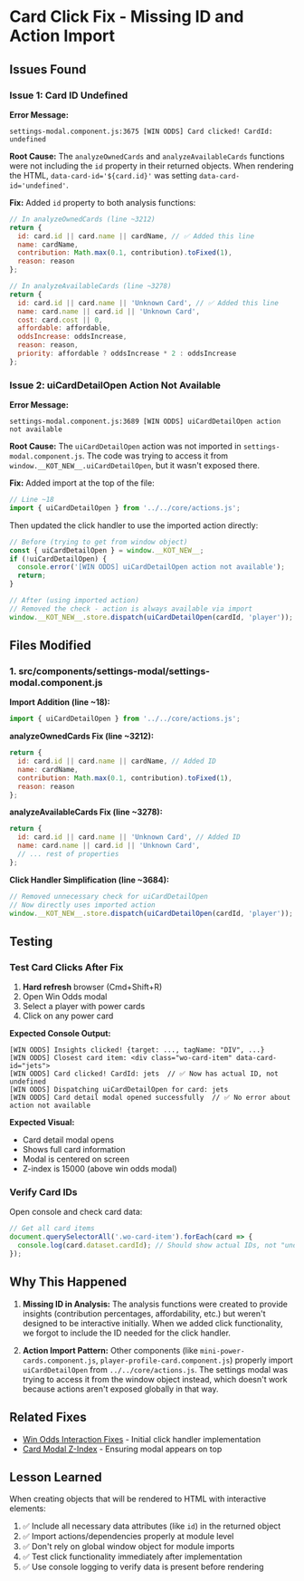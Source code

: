 # Card Click Fix - Missing ID and Action Import

## Issues Found

### Issue 1: Card ID Undefined
**Error Message:**
```
settings-modal.component.js:3675 [WIN ODDS] Card clicked! CardId: undefined
```

**Root Cause:**
The `analyzeOwnedCards` and `analyzeAvailableCards` functions were not including the `id` property in their returned objects. When rendering the HTML, `data-card-id='${card.id}'` was setting `data-card-id='undefined'`.

**Fix:**
Added `id` property to both analysis functions:

```javascript
// In analyzeOwnedCards (line ~3212)
return {
  id: card.id || card.name || cardName, // ✅ Added this line
  name: cardName,
  contribution: Math.max(0.1, contribution).toFixed(1),
  reason: reason
};

// In analyzeAvailableCards (line ~3278)
return {
  id: card.id || card.name || 'Unknown Card', // ✅ Added this line
  name: card.name || card.id || 'Unknown Card',
  cost: card.cost || 0,
  affordable: affordable,
  oddsIncrease: oddsIncrease,
  reason: reason,
  priority: affordable ? oddsIncrease * 2 : oddsIncrease
};
```

### Issue 2: uiCardDetailOpen Action Not Available
**Error Message:**
```
settings-modal.component.js:3689 [WIN ODDS] uiCardDetailOpen action not available
```

**Root Cause:**
The `uiCardDetailOpen` action was not imported in `settings-modal.component.js`. The code was trying to access it from `window.__KOT_NEW__.uiCardDetailOpen`, but it wasn't exposed there.

**Fix:**
Added import at the top of the file:

```javascript
// Line ~18
import { uiCardDetailOpen } from '../../core/actions.js';
```

Then updated the click handler to use the imported action directly:

```javascript
// Before (trying to get from window object)
const { uiCardDetailOpen } = window.__KOT_NEW__;
if (!uiCardDetailOpen) {
  console.error('[WIN ODDS] uiCardDetailOpen action not available');
  return;
}

// After (using imported action)
// Removed the check - action is always available via import
window.__KOT_NEW__.store.dispatch(uiCardDetailOpen(cardId, 'player'));
```

## Files Modified

### 1. src/components/settings-modal/settings-modal.component.js

**Import Addition (line ~18):**
```javascript
import { uiCardDetailOpen } from '../../core/actions.js';
```

**analyzeOwnedCards Fix (line ~3212):**
```javascript
return {
  id: card.id || card.name || cardName, // Added ID
  name: cardName,
  contribution: Math.max(0.1, contribution).toFixed(1),
  reason: reason
};
```

**analyzeAvailableCards Fix (line ~3278):**
```javascript
return {
  id: card.id || card.name || 'Unknown Card', // Added ID
  name: card.name || card.id || 'Unknown Card',
  // ... rest of properties
};
```

**Click Handler Simplification (line ~3684):**
```javascript
// Removed unnecessary check for uiCardDetailOpen
// Now directly uses imported action
window.__KOT_NEW__.store.dispatch(uiCardDetailOpen(cardId, 'player'));
```

## Testing

### Test Card Clicks After Fix

1. **Hard refresh** browser (Cmd+Shift+R)
2. Open Win Odds modal
3. Select a player with power cards
4. Click on any power card

**Expected Console Output:**
```
[WIN ODDS] Insights clicked! {target: ..., tagName: "DIV", ...}
[WIN ODDS] Closest card item: <div class="wo-card-item" data-card-id="jets">
[WIN ODDS] Card clicked! CardId: jets  // ✅ Now has actual ID, not undefined
[WIN ODDS] Dispatching uiCardDetailOpen for card: jets
[WIN ODDS] Card detail modal opened successfully  // ✅ No error about action not available
```

**Expected Visual:**
- Card detail modal opens
- Shows full card information
- Modal is centered on screen
- Z-index is 15000 (above win odds modal)

### Verify Card IDs

Open console and check card data:
```javascript
// Get all card items
document.querySelectorAll('.wo-card-item').forEach(card => {
  console.log(card.dataset.cardId); // Should show actual IDs, not "undefined"
});
```

## Why This Happened

1. **Missing ID in Analysis:** The analysis functions were created to provide insights (contribution percentages, affordability, etc.) but weren't designed to be interactive initially. When we added click functionality, we forgot to include the ID needed for the click handler.

2. **Action Import Pattern:** Other components (like `mini-power-cards.component.js`, `player-profile-card.component.js`) properly import `uiCardDetailOpen` from `../../core/actions.js`. The settings modal was trying to access it from the window object instead, which doesn't work because actions aren't exposed globally in that way.

## Related Fixes

- [Win Odds Interaction Fixes](WIN_ODDS_INTERACTION_FIXES.md) - Initial click handler implementation
- [Card Modal Z-Index](WIN_ODDS_INTERACTION_FIXES.md#3--card-detail-modal-z-index) - Ensuring modal appears on top

## Lesson Learned

When creating objects that will be rendered to HTML with interactive elements:
1. ✅ Include all necessary data attributes (like `id`) in the returned object
2. ✅ Import actions/dependencies properly at module level
3. ✅ Don't rely on global window object for module imports
4. ✅ Test click functionality immediately after implementation
5. ✅ Use console logging to verify data is present before rendering
